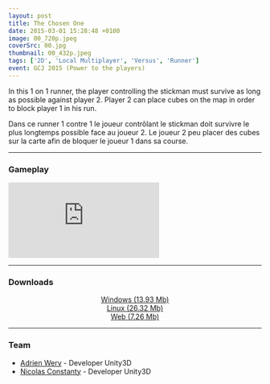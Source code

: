 ```yaml
---
layout: post
title: The Chosen One
date: 2015-03-01 15:28:48 +0100
image: 00_720p.jpeg
coverSrc: 00.jpg
thumbnail: 00_432p.jpeg
tags: ['2D', 'Local Multiplayer', 'Versus', 'Runner']
event: GCJ 2015 (Power to the players)
---
```

In this 1 on 1 runner, the player controlling the stickman must survive as long as possible against player 2. Player 2 can place cubes on the map in order to block player 1 in his run.

Dans ce runner 1 contre 1 le joueur contrôlant le stickman doit survivre le plus longtemps possible face au joueur 2. Le joueur 2 peu placer des cubes sur la carte afin de bloquer le joueur 1 dans sa course.

***

### Gameplay
<iframe src="https://www.youtube.com/embed/AgwvrgKYIEE" frameborder="0" frameborder="0" allow="accelerometer; clipboard-write; encrypted-media; gyroscope; picture-in-picture" allowfullscreen></iframe>

***

### Downloads
<p style="text-align: center;margin: 0;"><a href="https://1drv.ms/u/s!AoYk8X2I2PMgg5dUZxFjAB9q_OPkhQ?e=PSvdLi">Windows (13.93 Mb)</a></p>
<p style="text-align: center;margin: 0;"><a href="https://1drv.ms/u/s!AoYk8X2I2PMgg5dVYPOL5dZNrvw7jQ?e=NKMNpE">Linux (26.32 Mb)</a></p>
<p style="text-align: center;margin: 0;"><a href="https://1drv.ms/u/s!AoYk8X2I2PMgg5dRhvmoXeI0F1sxXQ?e=0QOJ27">Web (7.26 Mb)</a></p>

***

### Team
* [Adrien Wery](https://github.com/Adpa18) - Developer Unity3D
* [Nicolas Constanty](https://fr.linkedin.com/in/nicolas-constanty-653232113) - Developer Unity3D
